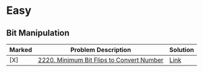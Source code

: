 # Easy

## Bit Manipulation

| Marked | Problem Description | Solution|
| ---- | ---- | ---- | 
| [X]| [2220. Minimum Bit Flips to Convert Number](https://leetcode.com/problems/minimum-bit-flips-to-convert-number/)|[Link](https://github.com/lycge20923/Leetcode/blob/main/Easy/2220_Minimum%20Bit%20Flips%20to%20Convert%20Number.ipynb)|